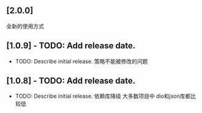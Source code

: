 ## [2.0.0]
全新的使用方式

## [1.0.9] - TODO: Add release date.

* TODO: Describe initial release.
策略不能被修改的问题

## [1.0.8] - TODO: Add release date.

* TODO: Describe initial release.
依赖库降级
大多数项目中 dio和json库都比较低